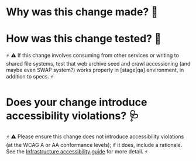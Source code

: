 # Why was this change made? 🤔



# How was this change tested? 🤨

⚡ ⚠ If this change involves consuming from other services or writing to shared file systems, test that web archive seed and crawl accessioning (and maybe even SWAP system?) works properly in [stage|qa] environment, in addition to specs. ⚡



# Does your change introduce accessibility violations? 🩺

⚡ ⚠ Please ensure this change does not introduce accessibility violations (at the WCAG A or AA conformance levels); if it does, include a rationale. See the [Infrastructure accessibility guide](https://github.com/sul-dlss/DeveloperPlaybook/blob/main/best-practices/infra-accessibility.md) for more detail. ⚡



